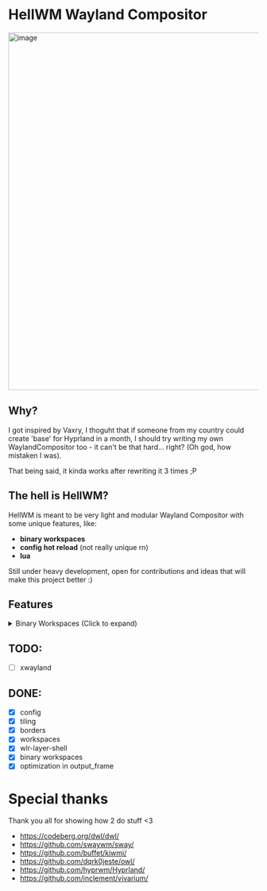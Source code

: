 # HellWM Wayland Compositor

<img width="1280" height="720" alt="image" src="https://github.com/user-attachments/assets/e042d889-bad2-4df1-914d-83974afaaa6f" />

## Why?
I got inspired by Vaxry, I thoguht that if someone from my country could create 'base' for Hyprland in a month, I should try writing my own WaylandCompositor too - it can't be that hard... right? (Oh god, how mistaken I was).

That being said, it kinda works after rewriting it 3 times ;P

## The hell is HellWM?

HellWM is meant to be very light and modular Wayland Compositor with some unique features, like:
- **binary workspaces**
- **config hot reload** (not really unique rn)
- **lua**

Still under heavy development, open for contributions and ideas that will make this project better :)

## Features

<details>
  <summary>Binary Workspaces (Click to expand)</summary>

## You can use less amount of keys to switch between workspaces!

Concept:

You can switch between **15 workspaces** just by using combinations of only **4 keys**!

Each key represents a binary value, and by combining them, you can achieve more funtionality with less clicks!

Keys and Binary Values:

    Key 1:
      1 = 0001
    
    Key 2:
      2 = 0010
    
    Key 3
      4 = 0100
    
    Key 4
      8 = 1000

By adding the binary values of the pressed keys, you determine the workspace number.
Examples:

    Pressing Key 1 and Key 3 together:
        
        Key 1 + Key 3 = 0001 + 0100 = 0101
        Result: 1 0 1 0
  
        Binary Values: 1 (Key 1) + 4 (Key 3) = 5
        Workspace: 5

    Pressing only Key 2:
        Key 2 = 0 1 0 0
        Result = 0 1 0 0
        
        Binary Values: 2 (Key 2) = 2
        Workspace: 2

Configuration:

Here’s how the configuration works:

#### Normal Workspaces: You can assign individual workspaces to single keys. For example:

```lua
bind(
    "Super_L, 1",   -- keys
    "workspace",    -- specify that it is a workspace
    1,              -- workspace number
    false,          -- binary workspaces enabled
    1,              -- binary workspaces value
    true            -- also move active window to this workspace (not working rn)
    )
```

```lua
bind("Super_L, 2", "workspace", 2, false, 0) -- Switch to workspace 2
```

#### Binary Workspaces: If you enable binary mode, keys combine to generate workspace numbers:

```lua
bind("Super_L, u", "workspace", 1, true, 1, true)  -- Key 'u' represents Binary 1
```

```lua
bind("Super_L, i", "workspace", 2, true, 2, false) -- Key 'i' represents Binary 2
```

```lua
bind("Super_L, o", "workspace", 3, true, 4, false) -- Key 'o' represents Binary 4
```

```lua
bind("Super_L, p", "workspace", 4, true, 8, false) -- Key 'p' represents Binary 8
```

  Binary mode enabled (true): Combines key presses to calculate the workspace number.
  
  Binary values (1, 2, 4, 8) determine which binary workspace is triggered.
    
</details>

## TODO:
- [ ] xwayland

## DONE:
- [x] config
- [x] tiling
- [x] borders
- [x] workspaces
- [x] wlr-layer-shell
- [x] binary workspaces
- [x] optimization in output_frame

# Special thanks

Thank you all for showing how 2 do stuff <3

- https://codeberg.org/dwl/dwl/
- https://github.com/swaywm/sway/
- https://github.com/buffet/kiwmi/
- https://github.com/dqrk0jeste/owl/
- https://github.com/hyprwm/Hyprland/
- https://github.com/inclement/vivarium/
